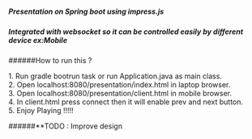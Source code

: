 ##### Presentation on Spring boot using impress.js
##### Integrated with websocket so it can be controlled easily by different device ex:Mobile

######How to run this ?
<p>
1. Run gradle bootrun task or run Application.java as main class.<br/>
2. Open localhost:8080/presentation/index.html in laptop browser.<br/>
3. Open localhost:8080/presentation/client.html in mobile browser.<br/>
4. In client.html press connect then it will enable prev and next button.<br/>
5. Enjoy Playing !!!!!<br/>
</p>

######**TODO :
Improve design 
